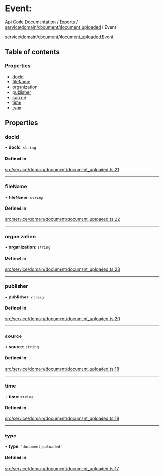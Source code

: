 # Event: 
 
[Api Code Documentation](../README.md) / [Exports](../modules.md) / [service/domain/document/document\_uploaded](../modules/service_domain_document_document_uploaded.md) / Event

[service/domain/document/document\_uploaded](../modules/service_domain_document_document_uploaded.md).Event

## Table of contents

### Properties

- [docId](service_domain_document_document_uploaded.Event.md#docid)
- [fileName](service_domain_document_document_uploaded.Event.md#filename)
- [organization](service_domain_document_document_uploaded.Event.md#organization)
- [publisher](service_domain_document_document_uploaded.Event.md#publisher)
- [source](service_domain_document_document_uploaded.Event.md#source)
- [time](service_domain_document_document_uploaded.Event.md#time)
- [type](service_domain_document_document_uploaded.Event.md#type)

## Properties

### docId

• **docId**: `string`

#### Defined in

[src/service/domain/document/document_uploaded.ts:21](https://github.com/openkfw/TruBudget/blob/d07ad94/api/src/service/domain/document/document_uploaded.ts#L21)

___

### fileName

• **fileName**: `string`

#### Defined in

[src/service/domain/document/document_uploaded.ts:22](https://github.com/openkfw/TruBudget/blob/d07ad94/api/src/service/domain/document/document_uploaded.ts#L22)

___

### organization

• **organization**: `string`

#### Defined in

[src/service/domain/document/document_uploaded.ts:23](https://github.com/openkfw/TruBudget/blob/d07ad94/api/src/service/domain/document/document_uploaded.ts#L23)

___

### publisher

• **publisher**: `string`

#### Defined in

[src/service/domain/document/document_uploaded.ts:20](https://github.com/openkfw/TruBudget/blob/d07ad94/api/src/service/domain/document/document_uploaded.ts#L20)

___

### source

• **source**: `string`

#### Defined in

[src/service/domain/document/document_uploaded.ts:18](https://github.com/openkfw/TruBudget/blob/d07ad94/api/src/service/domain/document/document_uploaded.ts#L18)

___

### time

• **time**: `string`

#### Defined in

[src/service/domain/document/document_uploaded.ts:19](https://github.com/openkfw/TruBudget/blob/d07ad94/api/src/service/domain/document/document_uploaded.ts#L19)

___

### type

• **type**: ``"document_uploaded"``

#### Defined in

[src/service/domain/document/document_uploaded.ts:17](https://github.com/openkfw/TruBudget/blob/d07ad94/api/src/service/domain/document/document_uploaded.ts#L17)
